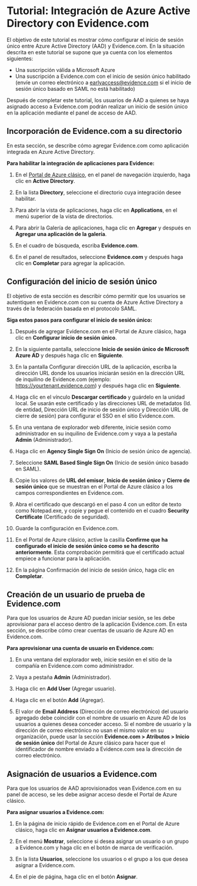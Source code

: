 <properties
	pageTitle="Tutorial: Integración de Azure Active Directory con Evidence.com | Microsoft Azure"
	description="Aprenda a configurar el inicio de sesión único entre Azure Active Directory y Evidence.com."
	services="active-directory"
	documentationCenter=""
	authors="asmalser-msft"
	manager="stevenpo"
	editor=""/>

<tags
	ms.service="active-directory"
	ms.workload="identity"
	ms.tgt_pltfrm="na"
	ms.devlang="na"
	ms.topic="article"
	ms.date="12/10/2015"
	ms.author="asmalser"/>


# Tutorial: Integración de Azure Active Directory con Evidence.com

El objetivo de este tutorial es mostrar cómo configurar el inicio de sesión único entre Azure Active Directory (AAD) y Evidence.com. En la situación descrita en este tutorial se supone que ya cuenta con los elementos siguientes:
	
* Una suscripción válida a Microsoft Azure
* Una suscripción a Evidence.com con el inicio de sesión único habilitado (envíe un correo electrónico a earlyaccess@evidence.com si el inicio de sesión único basado en SAML no está habilitado)

Después de completar este tutorial, los usuarios de AAD a quienes se haya asignado acceso a Evidence.com podrán realizar un inicio de sesión único en la aplicación mediante el panel de acceso de AAD.

## Incorporación de Evidence.com a su directorio

En esta sección, se describe cómo agregar Evidence.com como aplicación integrada en Azure Active Directory.

**Para habilitar la integración de aplicaciones para Evidence:**

1.	En el [Portal de Azure clásico](https://manage.windowsazure.com), en el panel de navegación izquierdo, haga clic en **Active Directory**.

2.	En la lista **Directory**, seleccione el directorio cuya integración desee habilitar.

3.	Para abrir la vista de aplicaciones, haga clic en **Applications**, en el menú superior de la vista de directorios.

4.	Para abrir la Galería de aplicaciones, haga clic en **Agregar** y después en **Agregar una aplicación de la galería**.

5.	En el cuadro de búsqueda, escriba **Evidence.com**.

6.	En el panel de resultados, seleccione **Evidence.com** y después haga clic en **Completar** para agregar la aplicación.


## Configuración del inicio de sesión único

El objetivo de esta sección es describir cómo permitir que los usuarios se autentiquen en Evidence.com con su cuenta de Azure Active Directory a través de la federación basada en el protocolo SAML.

**Siga estos pasos para configurar el inicio de sesión único:**

1.	Después de agregar Evidence.com en el Portal de Azure clásico, haga clic en **Configurar inicio de sesión único**. 
 
2.	En la siguiente pantalla, seleccione **Inicio de sesión único de Microsoft Azure AD** y después haga clic en **Siguiente**.

3.	En la pantalla Configurar dirección URL de la aplicación, escriba la dirección URL donde los usuarios iniciarán sesión en la dirección URL de inquilino de Evidence.com (ejemplo: https://yourtenant.evidence.com) y después haga clic en **Siguiente**.

4.	Haga clic en el vínculo **Descargar certificado** y guárdelo en la unidad local. Se usarán este certificado y las direcciones URL de metadatos (Id. de entidad, Dirección URL de inicio de sesión único y Dirección URL de cierre de sesión) para configurar el SSO en el sitio Evidence.com.

5.	En una ventana de explorador web diferente, inicie sesión como administrador en su inquilino de Evidence.com y vaya a la pestaña **Admin** (Administrador).
      
6.	Haga clic en **Agency Single Sign On** (Inicio de sesión único de agencia).
 
7.	Seleccione **SAML Based Single Sign On** (Inicio de sesión único basado en SAML).
 
8.	Copie los valores de **URL del emisor**, **Inicio de sesión único** y **Cierre de sesión único** que se muestran en el Portal de Azure clásico a los campos correspondientes en Evidence.com.

9.	Abra el certificado que descargó en el paso 4 con un editor de texto como Notepad.exe, y copie y pegue el contenido en el cuadro **Security Certificate** (Certificado de seguridad).

10. Guarde la configuración en Evidence.com.
 
11.	En el Portal de Azure clásico, active la casilla **Confirme que ha configurado el inicio de sesión único como se ha descrito anteriormente**. Esta comprobación permitirá que el certificado actual empiece a funcionar para la aplicación.
 
12.	En la página Confirmación del inicio de sesión único, haga clic en **Completar**.


## Creación de un usuario de prueba de Evidence.com

Para que los usuarios de Azure AD puedan iniciar sesión, se les debe aprovisionar para el acceso dentro de la aplicación Evidence.com. En esta sección, se describe cómo crear cuentas de usuario de Azure AD en Evidence.com.

**Para aprovisionar una cuenta de usuario en Evidence.com:**

1.	En una ventana del explorador web, inicie sesión en el sitio de la compañía en Evidence.com como administrador.

2.	Vaya a pestaña **Admin** (Administrador).

3.	Haga clic en **Add User** (Agregar usuario).

4.	Haga clic en el botón **Add** (Agregar).

5.  El valor de **Email Address** (Dirección de correo electrónico) del usuario agregado debe coincidir con el nombre de usuario en Azure AD de los usuarios a quienes desea conceder acceso. Si el nombre de usuario y la dirección de correo electrónico no usan el mismo valor en su organización, puede usar la sección **Evidence.com > Atributos > Inicio de sesión único** del Portal de Azure clásico para hacer que el identificador de nombre enviado a Evidence.com sea la dirección de correo electrónico.


## Asignación de usuarios a Evidence.com

Para que los usuarios de AAD aprovisionados vean Evidence.com en su panel de acceso, se les debe asignar acceso desde el Portal de Azure clásico.

**Para asignar usuarios a Evidence.com:**

1.	En la página de inicio rápido de Evidence.com en el Portal de Azure clásico, haga clic en **Asignar usuarios a Evidence.com**.
 
2.	En el menú **Mostrar**, seleccione si desea asignar un usuario o un grupo a Evidence.com y haga clic en el botón de marca de verificación.
 
3.	En la lista **Usuarios**, seleccione los usuarios o el grupo a los que desea asignar a Evidence.com.
 
4.	En el pie de página, haga clic en el botón **Asignar**.

<!---HONumber=AcomDC_1210_2015-->